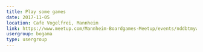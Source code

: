 ```yaml
---
title: Play some games
date: 2017-11-05
location: Cafe Vogelfrei, Mannheim
link: https://www.meetup.com/Mannheim-Boardgames-Meetup/events/nddbtmywpbhb/
usergroup: bogama
type: usergroup
---
```

